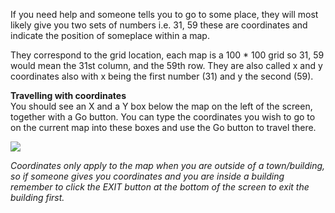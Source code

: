---
---
If you need help and someone tells you to go to some place, they will most likely give you two sets of numbers i.e. 31, 59 these are coordinates and indicate the position of someplace within a map.

They correspond to the grid location, each map is a 100 \* 100 grid so 31, 59 would mean the 31st column, and the 59th row. They are also called x and y coordinates also with x being the first number (31) and y the second (59).

**Travelling with coordinates**  
You should see an X and a Y box below the map on the left of the screen, together with a Go button. You can type the coordinates you wish to go to on the current map into these boxes and use the Go button to travel there.

[![](https://lohcdn.com/images/t_minimap.jpg)](https://lohcdn.com/images/minimap.jpg)

_Coordinates only apply to the map when you are outside of a town/building, so if someone gives you coordinates and you are inside a building remember to click the EXIT button at the bottom of the screen to exit the building first._